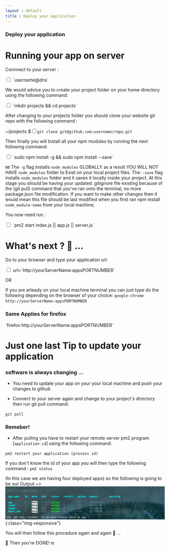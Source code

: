 ```yaml
---
layout : default
title : Deploy your application
---
```



<h3>Deploy your application</h3>

# Running your app on server

Connnect to your server :

<input type="checkbox" class="sidebar-checkbox" id="sidebar-checkbox">
`username@dns`

We would advice you to create your project folder on your home directory using the following command:

<input type="checkbox" class="sidebar-checkbox" id="sidebar-checkbox">
`mkdir projects && cd projects`


After changing to your projects folder you should clone your website git repo with the following command :

~/projects $<input type="checkbox" class="sidebar-checkbox" id="sidebar-checkbox">`git clone git@github.com:username/repo.git`


Then finally you will Install all your npm modules by running the next following command:

<input type="checkbox" class="sidebar-checkbox" id="sidebar-checkbox">
`sudo npm install -g && sudo npm install --save`


`NB` The `-g` flag installs `node_modules` GLOBALLY as a result YOU WILL NOT HAVE `node_modules` folder to Exist on your local project files. The`--save` flag installs `node_modules` folder and it saves it locally inside your project. At this stage you should be having your updated .gitignore file existing because of the (git pull) command that you've ran onto the terminal, no more package.json file modification. If you want to make other changes then it would mean this file should be last modified when you first ran npm install `node_module-name` from your local machine;

You now need run :

<input type="checkbox" class="sidebar-checkbox" id="sidebar-checkbox">
`pm2 start index.js || app.js || server.js`

<br/>

# What's next ? :thought_balloon: ...

Go to your browser and type your application url:

<input type="checkbox" class="sidebar-checkbox" id="sidebar-checkbox">
url=`http://yourServerName:appsPORTNUMBER`

OR

If you are arleady on your local machine terminal you can just type do the following depending on the browser of your choice:
`google-chrome http://yourServerName:appsPORTNUMBER`

<h3>Same Applies for firefox</h3>
`firefox http://yourServerName:appsPORTNUMBER`

# Just one last Tip to update your application

<h3>software is always changing ...</h3>

* You need to update your app on your your local machine and push your changes to github   

* Connect to your server again and change to your project's directory then run git pull command:

`git pull`

<h3>Remeber!</h3>

* After pulling you have to restart your remote server pm2 program [`application-id`] using the following command:

`pm2 restart your application (process id)`

If you don't know the id of your app you will then type the following command :
`pm2 status`

(In this case we are having four deployed apps) so the following is going to be our Output ~>
![image-title-here](/img/posts_Schematics/pm2StatusApplicationId.png){:class="img-responsive"}

You will then follow this procedure again and again :repeat: ...

:clap: Then you're DONE!  :end:
